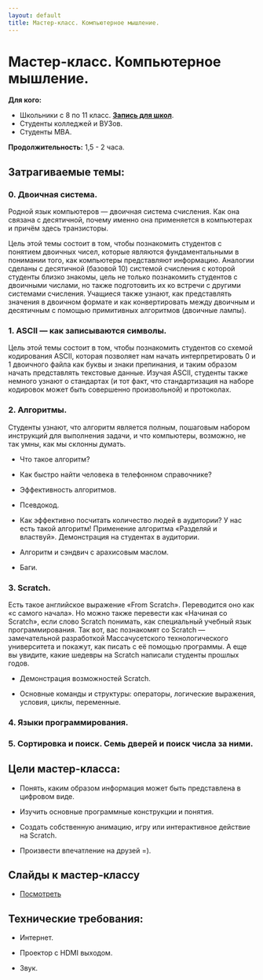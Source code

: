 ```yaml
---
layout: default
title: Мастер-класс. Компьютерное мышление.
---
```


# Мастер-класс. Компьютерное мышление.

**Для кого:**

* Школьники с 8 по 11 класс. <a href="http://bit.ly/cs50masterclassenroll" target="_blank">**Запись для школ**</a>.
* Студенты колледжей и ВУЗов.
* Студенты MBA.

**Продолжительность:** 1,5 - 2 часа.

## Затрагиваемые темы:

### 0. Двоичная система.
Родной язык компьютеров — двоичная система счисления. Как она связана с десятичной, почему именно она применяется в компьютерах и причём здесь транзисторы.

Цель этой темы состоит в том, чтобы познакомить студентов с понятием двоичных чисел, которые являются фундаментальными в понимании того, как компьютеры представляют информацию. Аналогии сделаны с десятичной (базовой 10) системой счисления с которой студенты близко знакомы, цель не только познакомить студентов с двоичными числами, но также подготовить их ко встречи с другими системами счисления. Учащиеся также узнают, как представлять значения в двоичном формате и как конвертировать между двоичным и десятичным с помощью примитивных алгоритмов (двоичные лампы).


### 1. ASCII — как записываются символы.
Цель этой темы состоит в том, чтобы познакомить студентов со схемой кодирования ASCII, которая позволяет нам начать интерпретировать 0 и 1 двоичного файла как буквы и знаки препинания, и таким образом начать представлять текстовые данные. Изучая ASCII, студенты также немного узнают о стандартах (и тот факт, что стандартизация на наборе кодировок может быть совершенно произвольной) и протоколах.

### 2. Алгоритмы.
Студенты узнают, что алгоритм является полным, пошаговым набором инструкций для выполнения задачи, и что компьютеры, возможно, не так умны, как мы склонны думать.

* Что такое алгоритм?

* Как быстро найти человека в телефонном справочнике?

* Эффективность алгоритмов.

* Псевдокод.

* Как эффективно посчитать количество людей в аудитории? У нас есть такой алгоритм! Применение алгоритма «Разделяй и властвуй». Демонстрация на студентах в аудитории.

* Алгоритм и сэндвич с арахисовым маслом.

* Баги.

### 3. Scratch.
Есть такое английское выражение «From Scratch». Переводится оно как «с самого начала». Но можно также перевести как «Начиная со Scratch», если слово Scratch понимать, как специальный учебный язык программирования. Так вот, вас познакомят со Scratch — замечательной разработкой Массачусетского технологического университета и покажут, как писать с её помощью программы. А еще вы увидите, какие шедевры на Scratch написали студенты прошлых годов.

* Демонстрация возможностей Scratch.

* Основные команды и структуры: операторы, логические выражения, условия, циклы, переменные.

### 4. Языки программирования.

### 5. Сортировка и поиск. Семь дверей и поиск числа за ними.

## Цели мастер-класса:

* Понять, каким образом информация может быть представлена в цифровом виде.

* Изучить основные программные конструкции и понятия.

* Создать собственную анимацию, игру или интерактивное действие на Scratch.

* Произвести впечатление на друзей =).

## Слайды к мастер-классу
* <a href="http://bit.ly/cs50masterclassslides" target="_blank">Посмотреть</a>

## Технические требования:

* Интернет.

* Проектор с HDMI выходом.

* Звук.


